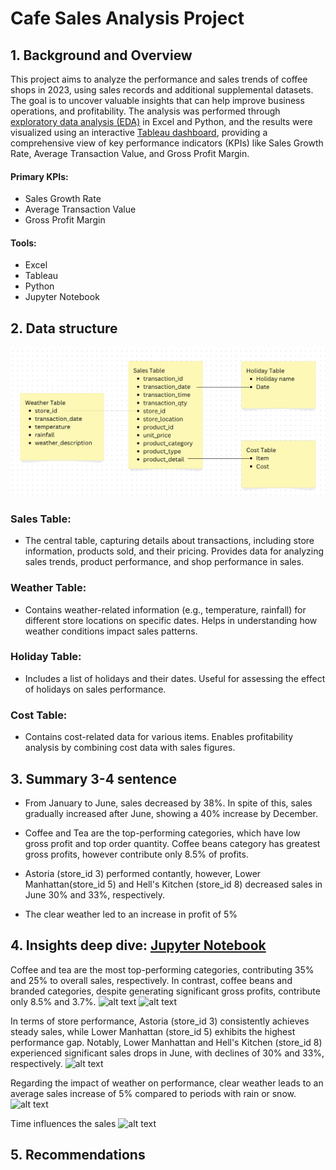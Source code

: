 # Cafe Sales Analysis Project

## 1. Background and Overview

This project aims to analyze the performance and sales trends of coffee shops in 2023, using sales records and additional supplemental datasets. The goal is to uncover valuable insights that can help improve business operations, and profitability. The analysis was performed through [exploratory data analysis (EDA)](EDA/EDA.ipynb) in Excel and Python, and the results were visualized using an interactive [Tableau dashboard](https://public.tableau.com/app/profile/kensuke.umakoshi/viz/coffee_17365392664280/Dashboard1), providing a comprehensive view of key performance indicators (KPIs) like Sales Growth Rate, Average Transaction Value, and Gross Profit Margin.

#### Primary KPIs: 
- Sales Growth Rate 
- Average Transaction Value
- Gross Profit Margin

#### Tools:
- Excel
- Tableau
- Python 
- Jupyter Notebook

## 2. Data structure
![alt text](image/ER.png) 

### Sales Table:
- The central table, capturing details about transactions, including store information, products sold, and their pricing. Provides data for analyzing sales trends, product performance, and shop performance in sales.

### Weather Table:

- Contains weather-related information (e.g., temperature, rainfall) for different store locations on specific dates. Helps in understanding how weather conditions impact sales patterns.

### Holiday Table:
- Includes a list of holidays and their dates. Useful for assessing the effect of holidays on sales performance.

### Cost Table:
- Contains cost-related data for various items. Enables profitability analysis by combining cost data with sales figures.

## 3. Summary 3-4 sentence
- From January to June, sales decreased by 38%. In spite of this, sales gradually increased after June, showing a 40% increase by December.

- Coffee and Tea are the top-performing categories, which have low gross profit and top order quantity. Coffee beans category has greatest gross profits, however contribute only 8.5% of profits.

- Astoria (store_id 3) performed contantly, however, Lower Manhattan(store_id 5) and Hell's Kitchen (store_id 8) decreased sales in June 30% and 33%, respectively.

- The clear weather led to an increase in profit of 5%

## 4. Insights deep dive: [Jupyter Notebook](EDA/EDA.ipynb)
Coffee and tea are the most top-performing categories, contributing 35% and 25% to overall sales, respectively. In contrast, coffee beans and branded categories, despite generating significant gross profits, contribute only 8.5% and 3.7%.
![alt text](image-4.png)
![alt text](image-3.png)


In terms of store performance, Astoria (store_id 3) consistently achieves steady sales, while Lower Manhattan (store_id 5) exhibits the highest performance gap. Notably, Lower Manhattan and Hell's Kitchen (store_id 8) experienced significant sales drops in June, with declines of 30% and 33%, respectively.
![alt text](image-1.png)

Regarding the impact of weather on performance, clear weather leads to an average sales increase of 5% compared to periods with rain or snow.
![alt text](image-2.png)

Time influences the sales 
![alt text](image.png)
## 5. Recommendations



